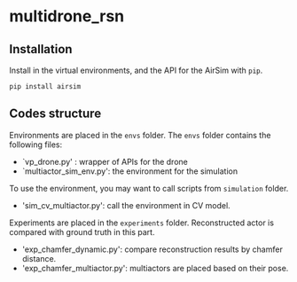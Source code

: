 # multidrone_rsn
 
## Installation
Install in the virtual environments, and the API for the AirSim with `pip`.

```pip install airsim```

## Codes structure
Environments are placed in the `envs` folder. The `envs` folder contains the following files:
- `vp_drone.py' : wrapper of APIs for the drone
- `multiactor_sim_env.py': the environment for the simulation

To use the environment, you may want to call scripts from `simulation` folder.
- 'sim_cv_multiactor.py': call the environment in CV model.

Experiments are placed in the `experiments` folder. Reconstructed actor is compared with ground truth in this part.
- 'exp_chamfer_dynamic.py': compare reconstruction results by chamfer distance.
- 'exp_chamfer_multiactor.py': multiactors are placed based on their pose.

